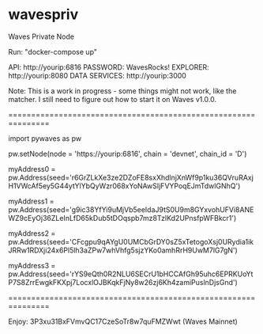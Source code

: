 # wavespriv
Waves Private Node

Run: "docker-compose up"


API: http://yourip:6816 PASSWORD: WavesRocks!
EXPLORER: http://yourip:8080
DATA SERVICES: http://yourip:3000

Note: This is a work in progress - some things might not work, like the matcher. I still need to figure out how to start it on Waves v1.0.0.

===============================================================

import pywaves as pw

pw.setNode(node = 'https://yourip:6816', chain = 'devnet', chain_id = 'D')

myAddress0 = pw.Address(seed='r6GrZLkXe3ze2DZoFE8sxXhdlnjXnWf9p1ku36QVruRAxjH1VWcAf5ey5G44ytYlYbQyWzr068xYoNAwSIjFVYPoqEJmTdwlGNhQ')

myAddress1 = pw.Address(seed='g9ic38YfYi9uMjVb5eeIdaJ9tS0U9m8GYxvohUFVi8ANEWZ9cEyOj36ZLeInLfD65kDub5tDOqspb7mz8TzlKd2UPnsfpWFBkcr1')

myAddress2 = pw.Address(seed='CFcgpu9qAYgU0UMCbGrDY0sZ5xTetogoXsj0URydia1ikJRRw1RDXji24x6Pl5lh3aZPw7whVhfg5sjzYKo0amhRrH9UwM7lG7gN')

myAddress3 = pw.Address(seed='rYS9eQth0R2NLU6SECrU1bHCCAfGh95uhc6EPRKUoYtP7S8ZrrEwgkFKXpj7LocxlOJBKqkFjNy8w26zj6Kh4zamiPuslnDjsGnd')

===============================================================

Enjoy: 3P3xu31BxFVmvQC17CzeSoTr8w7quFMZWwt  (Waves Mainnet)
